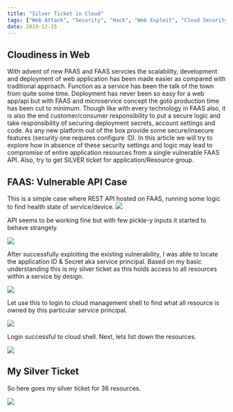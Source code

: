 ```yaml
---
title: "Silver Ticket in Cloud"
tags: ["Web Attack", "Security", "Hack", "Web Exploit", "Cloud Security"]
date: 2019-12-15
---
```




## Cloudiness in Web
With advent of new PAAS and FAAS servcies the scalability, development and deployment of web application has been made easier as compared with traditional approach. Function as a service has been the talk of the town from quite some time. Deployment has never been so easy for a web app/api but with FAAS and microservice concept the goto production time has been cut to minimum. Though like with every technology in FAAS also, it is also the end customer/consumer responsibility to put a secure logic and take responsibility of securing deployment secrets, account settings and code.
As any new platform out of the box provide some secure/insecure features (security one requires configure :D).
In this article we will try to explore how in absence of these security settings and logic may lead to compromise of entire application resources from a single vulnerable FAAS API. Also, try to get SILVER ticket for application/Resource group.

## FAAS: Vulnerable API Case 

This is a simple case where REST API hosted on FAAS, running some logic to find health state of service/device.
![](/media/azFunc-1.png)

API seems to be working fine but with few pickle-y inputs it started to behave strangely.

![](/media/azFunc-2.png)

After successfully exploiting the existing vulnerability, I was able to locate the application ID & Secret aka service principal.
Based on my basic understanding this is my silver ticket as this holds access to all resources within a service by design.

![](/media/wow.gif)


Let use this to login to cloud management shell to find what all resource is owned by this particular service principal.

![](/media/azFunc-3.png)

Login successful to cloud shell. Next, lets list down the resources.

![](/media/azFunc-4.png)


## My Silver Ticket 
So here goes my silver ticket for 36 resources.

![](/media/azFunc-5.png)






